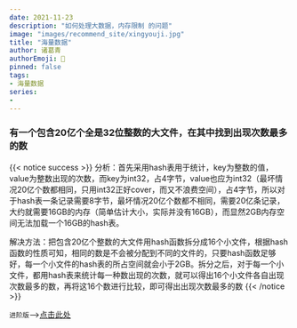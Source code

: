 ```yaml
---
date: 2021-11-23
description: "如何处理大数据，内存限制 的问题"
image: "images/recommend_site/xingyouji.jpg"
title: "海量数据"
author: 诸葛青
authorEmoji: 🎅
pinned: false
tags:
- 海量数据
series:
- 
---
```


### 有一个包含20亿个全是32位整数的大文件，在其中找到出现次数最多的数
{{< notice success >}}
分析：首先采用hash表用于统计，key为整数的值，value为整数出现的次数，而key为int32，占4字节，value也应为int32（最坏情况20亿个数都相同，只用int32正好cover，而又不浪费空间），占4字节，所以对于hash表一条记录需要8字节，最坏情况20亿个数都不相同，需要20亿条记录，大约就需要16GB的内存（简单估计大小，实际并没有16GB），而显然2GB内存空间无法加载一个16GB的hash表。

解决方法：把包含20亿个整数的大文件用hash函数拆分成16个小文件，根据hash函数的性质可知，相同的数是不会被分配到不同的文件的，只要hash函数足够好，每一个小文件的hash表的所占空间就会小于2GB。拆分之后，对于每一个小文件，都用hash表来统计每一种数出现的次数，就可以得出16个小文件各自出现次数最多的数，再将这16个数进行比较，即可得出出现次数最多的数
{{< /notice >}}


`进阶版`——>[点击此处](https://www.cnblogs.com/ExMan/p/10984358.html)

